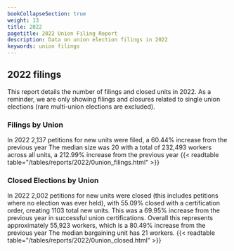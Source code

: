 ```yaml
---
bookCollapseSection: true
weight: 13
title: 2022
pagetitle: 2022 Union Filing Report
description: Data on union election filings in 2022
keywords: union filings
---
```


## 2022 filings

This report details the number of filings and closed units in 2022. As a reminder, we are only showing filings and closures related to single union elections (rare multi-union elections are excluded).

### Filings by Union
In 2022 2,137 petitions for new units were filed, a 60.44% increase from the previous year The median size was 20 with a total of 232,493 workers across all units, a 212.99% increase from the previous year
{{< readtable table="/tables/reports/2022/0union_filings.html" >}}

### Closed Elections by Union
In 2022 2,002 petitions for new units were closed (this includes petitions where no election was ever held), with 55.09% closed with a certification order, creating 1103 total new units. This was a 69.95% increase from the previous year in successful union certifications. Overall this represents approximately 55,923 workers, which is a 80.49% increase from the previous year The median bargaining unit has 21 workers.
{{< readtable table="/tables/reports/2022/0union_closed.html" >}}
